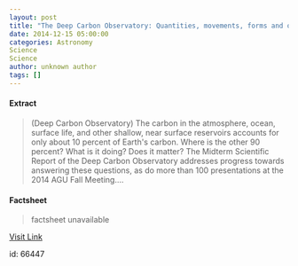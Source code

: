 ```yaml
---
layout: post
title: "The Deep Carbon Observatory: Quantities, movements, forms and origins of Earth's carbon"
date: 2014-12-15 05:00:00
categories: Astronomy
Science
Science
author: unknown author
tags: []
---
```



#### Extract
>(Deep Carbon Observatory) The carbon in the atmosphere, ocean, surface life, and other shallow, near surface reservoirs accounts for only about 10 percent of Earth's carbon. Where is the other 90 percent? What is it doing? Does it matter? The Midterm Scientific Report of the Deep Carbon Observatory addresses progress towards answering these questions, as do more than 100 presentations at the 2014 AGU Fall Meeting....

#### Factsheet
>factsheet unavailable

[Visit Link](http://www.eurekalert.org/pub_releases/2014-12/dco-tdc121214.php)

id:   66447
